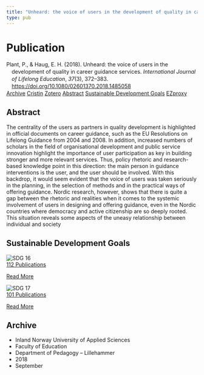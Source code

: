 ```yaml
---
title: "Unheard: the voice of users in the development of quality in career guidance services"
type: pub
---
```

<h1>Publication</h1>
<article id="csl-bib-container-WXX9JS7E" class="csl-bib-container">
  <div class="csl-bib-body" style="line-height: 1.35; padding-left: 1em; text-indent:-1em;">
  <div class="csl-entry">Plant, P., &amp; Haug, E. H. (2018). Unheard: the voice of users in the development of quality in career guidance services. <i>International Journal of Lifelong Education</i>, <i>37</i>(3), 372&#x2013;383. <a href="https://doi.org/10.1080/02601370.2018.1485058">https://doi.org/10.1080/02601370.2018.1485058</a></div>
</div>
  <div class="csl-bib-buttons">
    <a href="#taxonomy-article-WXX9JS7E" class="csl-bib-button">Archive</a>
    <a href="https://app.cristin.no/results/show.jsf?id=1608425" alt="Cristin URL" class="csl-bib-button">Cristin</a>
    <a href="http://zotero.org/groups/5022929/items/WXX9JS7E" alt="Zotero URL" class="csl-bib-button">Zotero</a>
    <a href="#abstract-article-WXX9JS7E" class="csl-bib-button">Abstract</a>
    <a href="#sdg-article-WXX9JS7E" class="csl-bib-button">Sustainable Development Goals</a>
    <a href="http://ezproxy.inn.no/login?url=https://doi.org/10.1080/02601370.2018.1485058" class="csl-bib-button">EZproxy</a>
  </div>
  <div id="csl-bib-meta-container-WXX9JS7E"></div>
</article>
<div id="csl-bib-meta-WXX9JS7E" class="csl-bib-meta">
  <article id="abstract-article-WXX9JS7E" class="abstract-article">
    <h1>Abstract</h1>
    The centrality of the users as partners in quality development is 
highlighted in official documents on career guidance, such as the EU 
Resolutions on Lifelong Guidance from 2004 and 2008. In addition, 
increased numbers of scholars in the field of organisational development 
and public service innovation highlight the importance of user participation 
as key in building stronger and more relevant services. Thus, policy 
rhetoric and research-based knowledge point in this direction: the main 
person in guidance interventions is the user, and the user should be 
involved. With this backdrop, it would seem evident that the voice of 
users was taken seriously in the planning, in the selection of methods 
and in the practical ways of offering guidance. Nordic research, however, 
shows that there is quite a gap between the rhetoric and realities when it 
comes to the systemic involvement of users in designing and offering 
guidance, even in the Nordic countries where democracy and active 
citizenship are so deeply rooted. This situation reveals some aspects of 
the uneasy relationship between individual and society
  </article>
  <article id="sdg-article-WXX9JS7E" class="sdg-article">
    <h1>Sustainable Development Goals</h1>
    <div class="sdg-container"><div id="sdg16" class="sdg">
<img src="{{< params subfolder >}}images/sdg/sdg16_en.png" class="image" alt="SDG 16">
<div class="sdg-overlay">
<a href="{{< params subfolder >}}en/archive/?sdg=16#archive" class="sdg-publication-count"><span>112</span> Publications</a>
<p><a href="https://sdgs.un.org/goals/goal16" class="sdg-read-more">Read More</a></p>
</div>
</div> <div id="sdg17" class="sdg">
<img src="{{< params subfolder >}}images/sdg/sdg17_en.png" class="image" alt="SDG 17">
<div class="sdg-overlay">
<a href="{{< params subfolder >}}en/archive/?sdg=17#archive" class="sdg-publication-count"><span>101</span> Publications</a>
<p><a href="https://sdgs.un.org/goals/goal17" class="sdg-read-more">Read More</a></p>
</div>
</div></div>
  </article>
  <article id="taxonomy-article-WXX9JS7E" class="taxonomy-article">
    <h1>Archive</h1>
    <ul>
      <li>Inland Norway University of Applied Sciences</li>
      <li>Faculty of Education</li>
      <li>Department of Pedagogy – Lillehammer</li>
      <li>2018</li>
      <li>September</li>
    </ul>
  </article>
</div>
